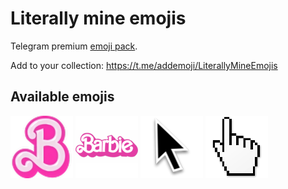# Literally mine emojis
Telegram premium [emoji pack](https://t.me/addemoji/LiterallyMineEmojis).

Add to your collection: https://t.me/addemoji/LiterallyMineEmojis

## Available emojis
![B(arbie)](static/B(arbie).png)
![Barbie](static/Barbie.png)
![mac-cursor](static/mac-cursor.png)
![windows-hand-cursor](static/windows-hand-cursor.png)
